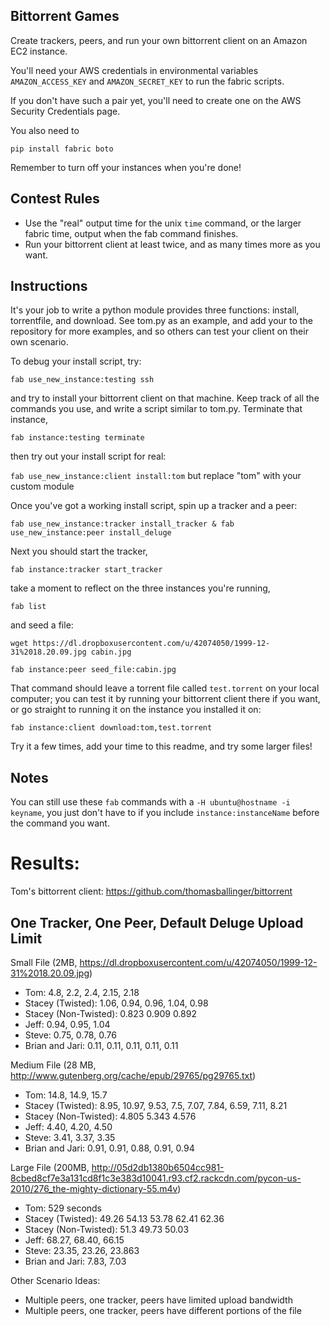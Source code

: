 Bittorrent Games
----------------

Create trackers, peers, and run your own bittorrent client on an Amazon EC2 instance.

You'll need your AWS credentials in environmental variables
`AMAZON_ACCESS_KEY` and `AMAZON_SECRET_KEY`
to run the fabric scripts.

If you don't have such a pair yet, you'll need to create one on the AWS Security Credentials page.

You also need to

`pip install fabric boto`

Remember to turn off your instances when you're done!


Contest Rules
-------------

* Use the "real" output time for the unix `time` command, or the larger fabric time, output when the fab command finishes.
* Run your bittorrent client at least twice, and as many times more as you want.

Instructions
------------

It's your job to write a python module provides three functions: install, torrentfile, and download. See tom.py as an example, and add your to the repository for more examples, and so others can test your client on their own scenario.

To debug your install script, try:

`fab use_new_instance:testing ssh`

and try to install your bittorrent client on that machine.
Keep track of all the commands you use, and write a script similar to tom.py. Terminate that instance,

`fab instance:testing terminate`

then try out your install script for real:

`fab use_new_instance:client install:tom` but replace "tom" with your custom module

Once you've got a working install script, spin up a tracker and a peer:

`fab use_new_instance:tracker install_tracker & fab use_new_instance:peer install_deluge`

Next you should start the tracker,

`fab instance:tracker start_tracker`

take a moment to reflect on the three instances you're running,

`fab list`

and seed a file:

`wget https://dl.dropboxusercontent.com/u/42074050/1999-12-31%2018.20.09.jpg cabin.jpg`

`fab instance:peer seed_file:cabin.jpg`

That command should leave a torrent file called `test.torrent` on your local computer;
you can test it by running your bittorrent client there if you want, or go straight to
running it on the instance you installed it on:

`fab instance:client download:tom,test.torrent`

Try it a few times, add your time to this readme, and try some larger files!

Notes
-----

You can still use these `fab` commands with a `-H ubuntu@hostname -i keyname`,
you just don't have to if you include `instance:instanceName` before the command you want.


Results:
========

Tom's bittorrent client: https://github.com/thomasballinger/bittorrent

One Tracker, One Peer, Default Deluge Upload Limit
--------------------------------------------------

Small File (2MB, https://dl.dropboxusercontent.com/u/42074050/1999-12-31%2018.20.09.jpg)

* Tom: 4.8, 2.2, 2.4, 2.15, 2.18
* Stacey (Twisted): 1.06, 0.94, 0.96, 1.04, 0.98
* Stacey (Non-Twisted): 0.823 0.909 0.892
* Jeff: 0.94, 0.95, 1.04
* Steve: 0.75, 0.78, 0.76
* Brian and Jari: 0.11, 0.11, 0.11, 0.11, 0.11

Medium File (28 MB, http://www.gutenberg.org/cache/epub/29765/pg29765.txt)

* Tom: 14.8, 14.9, 15.7
* Stacey (Twisted): 8.95, 10.97, 9.53, 7.5, 7.07, 7.84, 6.59, 7.11, 8.21
* Stacey (Non-Twisted): 4.805 5.343 4.576
* Jeff: 4.40, 4.20, 4.50
* Steve: 3.41, 3.37, 3.35
* Brian and Jari: 0.91, 0.91, 0.88, 0.91, 0.94

Large File (200MB, http://05d2db1380b6504cc981-8cbed8cf7e3a131cd8f1c3e383d10041.r93.cf2.rackcdn.com/pycon-us-2010/276_the-mighty-dictionary-55.m4v)

* Tom: 529 seconds
* Stacey (Twisted): 49.26 54.13 53.78 62.41 62.36
* Stacey (Non-Twisted): 51.3 49.73 50.03
* Jeff: 68.27, 68.40, 66.15
* Steve: 23.35, 23.26, 23.863
* Brian and Jari: 7.83, 7.03

Other Scenario Ideas:

* Multiple peers, one tracker, peers have limited upload bandwidth
* Multiple peers, one tracker, peers have different portions of the file
